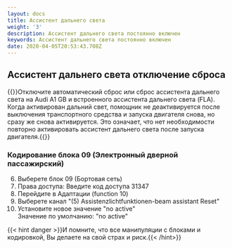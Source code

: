 ```yaml
---
layout: docs
title: Ассистент дальнего света
weight: '3'
description: Ассистент дальнего света постоянно включен
keywords: Ассистент дальнего света постоянно включен
date: 2020-04-05T20:53:43.708Z
---
```

## Ассистент дальнего света отключение сброса

{{<hint info>}}Отключите автоматический сброс или сброс ассистента дальнего света на Audi A1 GB и встроенного ассистента дальнего света (FLA). Когда активирован дальний свет, помощник не деактивируется после выключения транспортного средства и запуска двигателя снова, но сразу же снова активируется. Это означает, что нет необходимости повторно активировать ассистент дальнего света после запуска двигателя.{{</hint>}}

### Кодирование блока 09 (Электронный дверной пассажирский)

6. Выберете блок 09 (Бортовая сеть)
7. Права доступа: Введите код доступа 31347
8. Перейдите в Адаптации (function 10) 
9. Выберете канал "(5) Assistenzlichtfunktionen-beam assistant Reset"
10. Установите новое значение "no active"\
    Значение по умолчанию: "no active"

{{< hint danger >}}И помните, что все манипуляции с блоками и кодировкой, Вы делаете на свой страх и риск.{{< /hint>}}